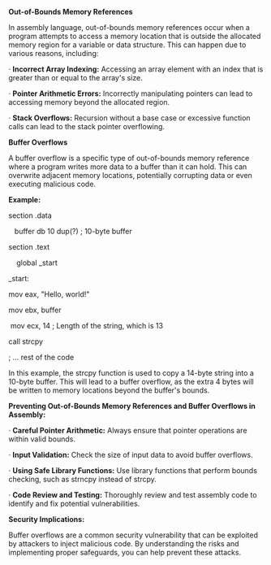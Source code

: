 
**Out-of-Bounds Memory References**

In assembly language, out-of-bounds memory references occur when a program attempts to access a memory location that is outside the allocated memory region for a variable or data structure. This can happen due to various reasons, including:

· **Incorrect Array Indexing:** Accessing an array element with an index that is greater than or equal to the array's size.

· **Pointer Arithmetic Errors:** Incorrectly manipulating pointers can lead to accessing memory beyond the allocated region.

· **Stack Overflows:** Recursion without a base case or excessive function calls can lead to the stack pointer overflowing.

**Buffer Overflows**

A buffer overflow is a specific type of out-of-bounds memory reference where a program writes more data to a buffer than it can hold. This can overwrite adjacent memory locations, potentially corrupting data or even executing malicious code.

**Example:**

section .data

   buffer db 10 dup(?) ; 10-byte buffer

section .text

    global _start

_start:

mov eax, "Hello, world!"

mov ebx, buffer

 mov ecx, 14 ; Length of the string, which is 13

call strcpy

; ... rest of the code

In this example, the strcpy function is used to copy a 14-byte string into a 10-byte buffer. This will lead to a buffer overflow, as the extra 4 bytes will be written to memory locations beyond the buffer's bounds.

**Preventing Out-of-Bounds Memory References and Buffer Overflows in Assembly:**

· **Careful Pointer Arithmetic:** Always ensure that pointer operations are within valid bounds.

· **Input Validation:** Check the size of input data to avoid buffer overflows.

· **Using Safe Library Functions:** Use library functions that perform bounds checking, such as strncpy instead of strcpy.

· **Code Review and Testing:** Thoroughly review and test assembly code to identify and fix potential vulnerabilities.

**Security Implications:**

Buffer overflows are a common security vulnerability that can be exploited by attackers to inject malicious code. By understanding the risks and implementing proper safeguards, you can help prevent these attacks.